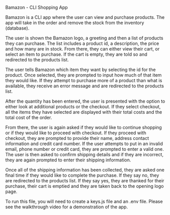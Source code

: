 Bamazon - CLI Shopping App

Bamazon is a CLI app where the user can view and purchase products.  The app will take in the order and remove the stock from the inventory (database).

The user is shown the Bamazon logo, a greeting and then a list of products they can purchase.  The list includes a product id, a description, the price and how many are in stock.  From there, they can either view their cart, or select an item to purchase.  If the cart is empty, they are told so and redirected to the products list.

The user tells Bamazon which item they want by selecting the id for the product.  Once selected, they are prompted to input how much of that item they would like.  If they attempt to purchase more of a product than what is available, they receive an error message and are redirected to the products list.

After the quantity has been entered, the user is presented with the option to either look at additional products or the checkout.  If they select checkout, all the items they have selected are displayed with their total costs and the total cost of the order.

From there, the user is again asked if they would like to continue shopping or if they would like to proceed with checkout.  If they proceed with checkout, they are prompted to provide their name, address contact information and credit card number.  If the user attempts to put in an invalid email, phone number or credit card, they are prompted to enter a valid one.  The user is then asked to confirm shipping details and if they are incorrect, they are again prompted to enter their shipping information.

Once all of the shipping information has been collected, they are asked one final time if they would like to complete the purchase.  If they say no, they are redirected to the products list.  If they say yes, they are thanked for their purchase, their cart is emptied and they are taken back to the opening logo page.

To run this file, you will need to create a keys.js file and an .env file.  Please see the walkthrough video for a demonstration of the app.